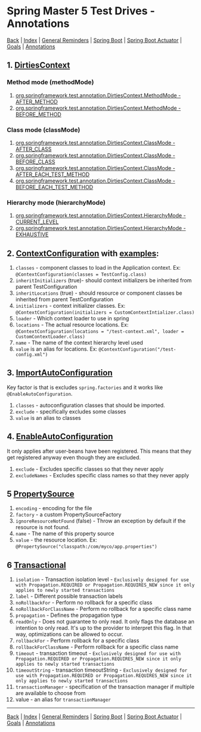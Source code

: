 # Spring Master 5 Test Drives - Annotations

[Back](../index.md) | [Index](./index.md) | [General Reminders](./Reminders.md) | [Spring Boot](./SpringBoot.md) | [Spring Boot Actuator](./SpringBootActuator.md) | [Goals](./Goals.md)  | [Annotations](./Annotations.md)

## 1. [DirtiesContext](https://docs.spring.io/spring-framework/docs/current/javadoc-api/org/springframework/test/annotation/DirtiesContext.html)

### Method mode (methodMode)

1. [org.springframework.test.annotation.DirtiesContext.MethodMode - AFTER_METHOD](https://docs.spring.io/spring-framework/docs/current/javadoc-api/org/springframework/test/annotation/DirtiesContext.MethodMode.html#AFTER_METHOD)
2. [org.springframework.test.annotation.DirtiesContext.MethodMode - BEFORE_METHOD](https://docs.spring.io/spring-framework/docs/current/javadoc-api/org/springframework/test/annotation/DirtiesContext.MethodMode.html#BEFORE_METHOD)

### Class mode (classMode)

1. [org.springframework.test.annotation.DirtiesContext.ClassMode - AFTER_CLASS](https://docs.spring.io/spring-framework/docs/current/javadoc-api/org/springframework/test/annotation/DirtiesContext.ClassMode.html#AFTER_CLASS)
2. [org.springframework.test.annotation.DirtiesContext.ClassMode - BEFORE_CLASS](https://docs.spring.io/spring-framework/docs/current/javadoc-api/org/springframework/test/annotation/DirtiesContext.ClassMode.html#BEFORE_CLASS)
3. [org.springframework.test.annotation.DirtiesContext.ClassMode - AFTER_EACH_TEST_METHOD](https://docs.spring.io/spring-framework/docs/current/javadoc-api/org/springframework/test/annotation/DirtiesContext.ClassMode.html#AFTER_EACH_TEST_METHOD)
4. [org.springframework.test.annotation.DirtiesContext.ClassMode - BEFORE_EACH_TEST_METHOD](https://docs.spring.io/spring-framework/docs/current/javadoc-api/org/springframework/test/annotation/DirtiesContext.ClassMode.html#BEFORE_EACH_TEST_METHOD)

### Hierarchy mode (hierarchyMode)

1. [org.springframework.test.annotation.DirtiesContext.HierarchyMode - CURRENT_LEVEL](https://docs.spring.io/spring-framework/docs/current/javadoc-api/org/springframework/test/annotation/DirtiesContext.HierarchyMode.html#CURRENT_LEVEL)
2. [org.springframework.test.annotation.DirtiesContext.HierarchyMode - EXHAUSTIVE](https://docs.spring.io/spring-framework/docs/current/javadoc-api/org/springframework/test/annotation/DirtiesContext.HierarchyMode.html#EXHAUSTIVE)

## 2. [ContextConfiguration](https://docs.spring.io/spring-framework/docs/current/javadoc-api/org/springframework/test/context/ContextConfiguration.html) with [examples](https://docs.spring.io/spring-framework/docs/current/reference/html/testing.html#spring-testing-annotation-contextconfiguration):

1. `classes` - component classes to load in the Application context. Ex: `@ContextConfiguration(classes = TestConfig.class)`
2. `inheritInitializers` (true)- should context initializers be inherited from parent TestConfiguration
3. `inheritLocations` (true) - should resource or component classes be inherited from parent TestConfiguration
4. `initializers` - context initializer classes. Ex: `@ContextConfiguration(initializers = CustomContextIntializer.class)`
5. `loader` - Which context loader to use in spring
6. `locations` - The actual resource locations. Ex: `@ContextConfiguration(locations = "/test-context.xml", loader = CustomContextLoader.class)`
7. `name` - The name of the context hierarchy level used
8. `value` is an alias for locations. Ex: `@ContextConfiguration("/test-config.xml")`

## 3. [ImportAutoConfiguration](https://docs.spring.io/spring-boot/docs/current/api/org/springframework/boot/autoconfigure/ImportAutoConfiguration.html)

Key factor is that is excludes `spring.factories` and it works like `@EnableAutoConfiguration`.

1. `classes` - autoconfiguration classes that should be imported.
2. `exclude` - specifically excludes some classes
3. `value` is an alias to classes

## 4. [EnableAutoConfiguration](https://docs.spring.io/spring-boot/docs/current/api/org/springframework/boot/autoconfigure/EnableAutoConfiguration.html)

It only applies after user-beans have been registered. This means that they get registered anyway even though they are excluded.

1. `exclude` - Excludes specific classes so that they never apply
2. `excludeNames` - Excludes specific class names so that they never apply

## 5 [PropertySource](https://docs.spring.io/spring-framework/docs/current/javadoc-api/org/springframework/context/annotation/PropertySource.html)

1. `encoding` - encoding for the file
2. `factory` - a custom PropertySourceFactory
3. `ignoreResourceNotFound` (false) - Throw an exception by default if the resource is not found.
4. `name` - The name of this property source
5. `value` - the resource location. Ex: `@PropertySource("classpath:/com/myco/app.properties")`

## 6 [Transactional](https://docs.spring.io/spring-framework/docs/current/javadoc-api/org/springframework/transaction/annotation/Transactional.html)

1. `isolation` - Transaction isolation level - `Exclusively designed for use with Propagation.REQUIRED or Propagation.REQUIRES_NEW since it only applies to newly started transactions`
2. `label` - Different possible transaction labels
3. `noRollbackFor` - Perform no rollback for a specific class
4. `noRollbackForClassName` - Perform no rollback for a specific class name
5. `propagation` - Defines the propagation type
6. `readOnly` - Does not guarantee to only read. It only flags the database an intention to only read. It's up to the provider to interpret this flag. In that way, optimizations can be allowed to occur.
8. `rollbackFor` - Perform rollback for a specific class
9. `rollbackForClassName` - Perform rollback for a specific class name
10. `timeout` - transaction timeout - `Exclusively designed for use with Propagation.REQUIRED or Propagation.REQUIRES_NEW since it only applies to newly started transactions`
11. `timeoutString` - transaction timeoutString - `Exclusively designed for use with Propagation.REQUIRED or Propagation.REQUIRES_NEW since it only applies to newly started transactions`
12. `transactionManager` - specification of the transaction manager if multiple are available to choose from
13. value - an alias for `transactionManager`
---

[Back](../index.md) | [Index](./index.md) | [General Reminders](./Reminders.md) | [Spring Boot](./SpringBoot.md) | [Spring Boot Actuator](./SpringBootActuator.md) | [Goals](./Goals.md)  | [Annotations](./Annotations.md)
